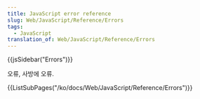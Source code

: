 ```yaml
---
title: JavaScript error reference
slug: Web/JavaScript/Reference/Errors
tags:
  - JavaScript
translation_of: Web/JavaScript/Reference/Errors
---
```


{{jsSidebar("Errors")}}

오류, 사방에 오류.

{{ListSubPages("/ko/docs/Web/JavaScript/Reference/Errors")}}
